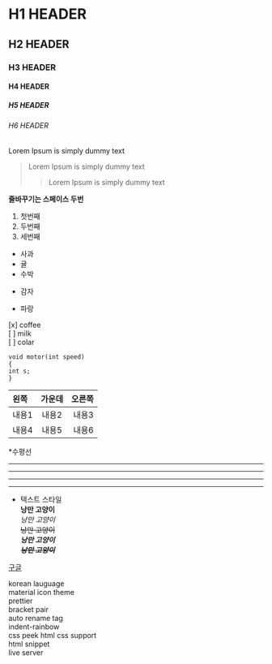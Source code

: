# H1 HEADER

## H2 HEADER

### H3 HEADER

#### H4 HEADER

##### H5 HEADER

###### H6 HEADER

Lorem Ipsum is simply dummy text

> Lorem Ipsum is simply dummy text
>
> > Lorem Ipsum is simply dummy text

**줄바꾸기는 스페이스 두번**

1. 첫번째
2. 두번째
3. 세번째

- 사과
- 귤
- 수박

* 감자

- 파랑

[x] coffee  
[ ] milk  
[ ] colar

```
void motor(int speed)
{
int s;
}
```

| 왼쪽  | 가운데 | 오른쪽 |
| :---- | :----: | -----: |
| 내용1 | 내용2  |  내용3 |
| 내용4 | 내용5  |  내용6 |

\*수평선

---

---

---

---

- 텍스트 스타일  
  **낭만 고양이**  
  _낭만 고양이_  
  ~~낭만 고양이~~  
  **_낭만 고양이_**  
  ~~**_낭만 고양이_**~~

[구글](https://google.com 'google link')

korean lauguage  
material icon theme  
prettier  
bracket pair  
auto rename tag  
indent-rainbow  
css peek
html css support  
html snippet  
live server
